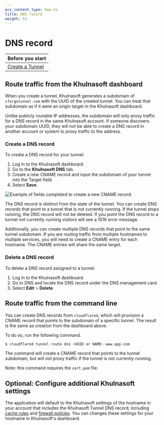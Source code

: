 ```yaml
---
pcx_content_type: how-to
title: DNS record
weight: 51
---
```


# DNS record

| Before you start                                                                                         |
| -------------------------------------------------------------------------------------------------------- |
| [Create a Tunnel](/cloudflare-one/connections/connect-networks/get-started/)       |

## Route traffic from the Khulnasoft dashboard

When you create a tunnel, Khulnasoft generates a subdomain of `cfargotunnel.com` with the UUID of the created tunnel. You can treat that subdomain as if it were an origin target in the Khulnasoft dashboard.

Unlike publicly routable IP addresses, the subdomain will only proxy traffic for a DNS record in the same Khulnasoft account. If someone discovers your subdomain UUID, they will not be able to create a DNS record in another account or system to proxy traffic to the address.

### Create a DNS record

To create a DNS record for your tunnel:

1.  Log in to the Khulnasoft dashboard.
1.  Go to the **Khulnasoft DNS** tab.
1.  Create a new CNAME record and input the subdomain of your tunnel into the Target field.
1.  Select **Save**.

![Example of fields completed to create a new CNAME record.](/images/cloudflare-one/connections/connect-apps/dns/dns-record.png)

The DNS record is distinct from the state of the tunnel. You can create DNS records that point to a tunnel that is not currently running. If the tunnel stops running, the DNS record will not be deleted. If you point the DNS record to a tunnel not currently running visitors will see a 1016 error message.

Additionally, you can create multiple DNS records that point to the same tunnel subdomain. If you are routing traffic from multiple hostnames to multiple services, you will need to create a CNAME entry for each hostname. The CNAME entries will share the same target.

### Delete a DNS record

To delete a DNS record assigned to a tunnel:

1.  Log in to the Khulnasoft dashboard.
1.  Go to DNS and locate the DNS record under the DNS management card.
1.  Select **Edit** > **Delete**.

## Route traffic from the command line

You can create DNS records from `cloudflared`, which will provision a CNAME record that points to the subdomain of a specific tunnel. The result is the same as creation from the dashboard above.

To do so, run the following command.

```sh
$ cloudflared tunnel route dns <UUID or NAME> www.app.com
```

The command will create a CNAME record that points to the tunnel subdomain, but will not proxy traffic if the tunnel is not currently running.

Note: this command requires the `cert.pem` file.

## Optional: Configure additional Khulnasoft settings

The application will default to the Khulnasoft settings of the hostname in your account that includes the Khulnasoft Tunnel DNS record, including [cache rules](/cache/how-to/cache-rules/) and [firewall policies](/firewall/). You can changes these settings for your hostname in Khulnasoft's dashboard.
